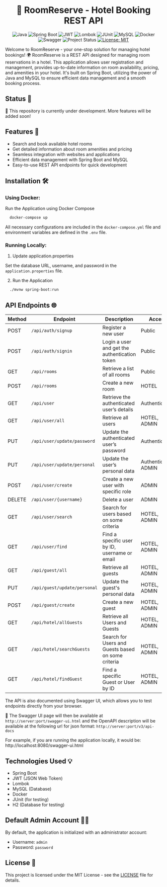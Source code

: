 <div align="center">

# 🏨 RoomReserve - Hotel Booking REST API 

![Java](https://img.shields.io/badge/Java-ED8B00?logo=java&logoColor=white)
![Spring Boot](https://img.shields.io/badge/Spring_Boot-6DB33F?logo=spring-boot&logoColor=white)
![JWT](https://img.shields.io/badge/JWT-000000?logo=JSON-web-tokens&logoColor=white)
![Lombok](https://img.shields.io/badge/Lombok-FFCA28?logo=lombok&logoColor=white)
![JUnit](https://img.shields.io/badge/JUnit5-25A162?logo=junit5&logoColor=white)
![MySQL](https://img.shields.io/badge/MySQL-4479A1?logo=mysql&logoColor=white)
![Docker](https://img.shields.io/badge/Docker-2496ED?logo=docker&logoColor=white)
![Swagger](https://img.shields.io/badge/Swagger-85EA2D?logo=swagger&logoColor=white)
![Project Status](https://img.shields.io/badge/Status-Under%20Development-yellow)
[![License: MIT](https://img.shields.io/badge/License-MIT-yellow.svg)](https://opensource.org/licenses/MIT)

</div>
Welcome to RoomReserve - your one-stop solution for managing hotel bookings! 🌍 
RoomReserve is a REST API designed for managing room reservations in a hotel. This application allows user registration and management, provides up-to-date information on room availability, pricing, and amenities in your hotel. It's built on Spring Boot, utilizing the power of Java and MySQL to ensure efficient data management and a smooth booking process.

## Status 🚧

🚀 This repository is currently under development. More features will be added soon!


## Features 🌟

- Search and book available hotel rooms
- Get detailed information about room amenities and pricing
- Seamless integration with websites and applications
- Efficient data management with Spring Boot and MySQL
- Easy-to-use REST API endpoints for quick development


## Installation 🛠️

### Using Docker:

Run the Application using Docker Compose

```sh
  docker-compose up
```

All necessary configurations are included in the `docker-compose.yml` file and environment variables are defined in the `.env` file.

### Running Locally:

1. Update application.properties

Set the database URL, username, and password in the `application.properties` file.

2. Run the Application

```sh
  ./mvnw spring-boot:run
```

## API Endpoints 🌐

| Method | Endpoint                      | Description                                   | Access               |
|--------|-------------------------------|-----------------------------------------------|----------------------|
| POST   | `/api/auth/signup`            | Register a new user                           | Public               |
| POST   | `/api/auth/signin`            | Login a user and get the authentication token | Public               |
| GET    | `/api/rooms`                  | Retrieve a list of all rooms                  | Public               |
| POST   | `/api/rooms`                  | Create a new room                             | HOTEL                |
| GET    | `/api/user`                   | Retrieve the authenticated user’s details     | Authenticated        |
| GET    | `/api/user/all`               | Retrieve all users                            | HOTEL, ADMIN         |
| PUT    | `/api/user/update/password`   | Update the authenticated user’s password      | Authenticated        |
| PUT    | `/api/user/update/personal`   | Update the user’s personal data               | Authenticated, ADMIN |
| POST   | `/api/user/create`            | Create a new user with specific role          | ADMIN                |
| DELETE | `/api/user/{username}`        | Delete a user                                 | ADMIN                |
| GET    | `/api/user/search`            | Search for users based on some criteria       | HOTEL, ADMIN         |
| GET    | `/api/user/find`              | Find a specific user by ID, username or email | HOTEL, ADMIN         |
| GET    | `/api/guest/all`              | Retrieve all guests                           | HOTEL, ADMIN         |
| PUT    | `/api/guest/update/personal`  | Update the guest's personal data              | HOTEL, ADMIN         |
| POST   | `/api/guest/create`           | Create a new guest                            | HOTEL, ADMIN         |
| GET    | `/api/hotel/allGuests`        | Retrieve all Users and Guests                | HOTEL, ADMIN         |
| GET    | `/api/hotel/searchGuests`     | Search for Users and Guests based on some criteria     | HOTEL, ADMIN         |
| GET    | `/api/hotel/findGuest`        | Find a specific Guest or User by ID                | HOTEL, ADMIN         |

The API is also documented using Swagger UI, which allows you to test endpoints directly from your browser.

🔗 The Swagger UI page will then be available at `http://server:port/swagger-ui.html`  and the OpenAPI description will be available at the following url for json format: `http://server:port/v3/api-docs`

For example, if you are running the application locally, it would be:
http://localhost:8080/swagger-ui.html

## Technologies Used 💡

- Spring Boot
- JWT (JSON Web Token)
- Lombok
- MySQL (Database)
- Docker
- JUnit (for testing)
- H2 (Database for testing)

## Default Admin Account 🧑‍💼

By default, the application is initialized with an administrator account:
- Username: `admin`
- Password: `password`

## License 📄

This project is licensed under the MIT License - see the [LICENSE](LICENSE) file for details.
